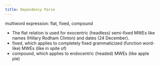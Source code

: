 ```yaml
---
title: Dependency Parse
---
```


multiword expression: flat, fixed, compound

* The flat relation is used for exocentric (headless) semi-fixed MWEs like names (Hillary Rodham Clinton) and dates (24 December). 
* fixed, which applies to completely fixed grammaticized (function word-like) MWEs (like in spite of)
* compound, which applies to endocentric (headed) MWEs (like apple pie)